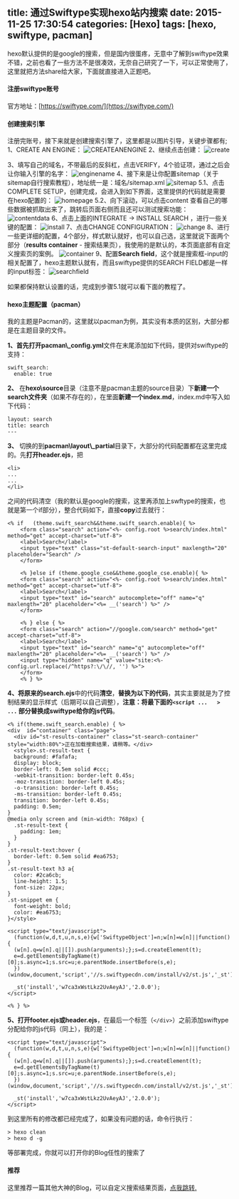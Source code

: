 title: 通过Swiftype实现hexo站内搜索
date: 2015-11-25 17:30:54
categories: [Hexo]
tags: [hexo, swiftype, pacman]
---
hexo默认提供的是google的搜索，但是国内很蛋疼，无意中了解到swiftype效果不错，之前也看了一些方法不是很凑效，无奈自己研究了一下，可以正常使用了，这里就把方法share给大家，下面就直接进入正题吧。

#### 注册swiftype账号
官方地址：[https://swiftype.com/](https://swiftype.com/)

#### 创建搜索引擎
注册完账号，接下来就是创建搜索引擎了，这里都是以图片引导，关键步骤都有;
1、CREATE AN ENGINE：
![CREATEANENGINE](http://7xod2d.com1.z0.glb.clouddn.com/swiftype/swiftfirst.jpg)
2、继续点击创建：
![create](http://7xod2d.com1.z0.glb.clouddn.com/swiftype/swiftcreate.png)
<!-- more -->

3、填写自己的域名，不带最后的反斜杠，点击VERIFY，4个验证项，通过之后会让你输入引擎的名字：
![enginename](http://7xod2d.com1.z0.glb.clouddn.com/swiftype/switysetname.png)
4、接下来是让你配置sitemap（关于sitemap自行搜索教程），地址统一是：域名/sitemap.xml
![sitemap](http://7xod2d.com1.z0.glb.clouddn.com/swiftype/swiftaddsitemap.png)
5.1、点击COMPLETE SETUP，创建完成，会进入到如下界面，这里提供的代码就是需要在hexo配置的：
![homepage](http://7xod2d.com1.z0.glb.clouddn.com/swiftype/swiftinstallcode.png)
5.2、向下滚动，可以点击content 查看自己的哪些数据被抓取出来了，跳转后页面右侧而且还可以测试搜索功能：
![contentdata](http://7xod2d.com1.z0.glb.clouddn.com/swiftype/swifttextdata.png)
6、点击上面的INTEGRATE -> INSTALL SEARCH ，进行一些关键的配置：
![install](http://7xod2d.com1.z0.glb.clouddn.com/swiftype/swiftinstallbutton.png)
7、点击CHANGE CONFIGURATION：
![change](http://7xod2d.com1.z0.glb.clouddn.com/swiftype/swiftchangeconfig.png)
8、进行一些更详细的配置，4个部分，样式默认就好，也可以自己选，这里就说下面两个部分（**results container** - 搜索结果页），我使用的是默认的，本页面底部有自定义搜索页的案例。
![container](http://7xod2d.com1.z0.glb.clouddn.com/swiftype/swiftresultcontaner.png)
9、配置**Search field**，这个就是搜索框-input的相关配置了，hexo主题默认就有，而且swiftype提供的SEARCH FIELD都是一样的input标签：
![searchfield](http://7xod2d.com1.z0.glb.clouddn.com/swiftype/swiftsearchfield.png)
 
 如果都保持默认设置的话，完成到步骤5.1就可以看下面的教程了。

#### hexo主题配置（pacman）
我的主题是Pacman的，这里就以pacman为例，其实没有本质的区别，大部分都是在主题目录的文件。

**1、**首先打开**pacman\\_config.yml**文件在末尾添加如下代码，提供对swiftype的支持：
```
swift_search:
  enable: true
```

**2、** 在**hexo\source**目录（注意不是pacman主题的source目录）下**新建一个search文件夹**（如果不存在的），在里面**新建一个index.md**，index.md中写入如下代码：

```
layout: search
title: search
---
```
**3、** 切换的到**pacman\layout\\_partial**目录下，大部分的代码配置都在这里完成的。先**打开header.ejs**，把
```
<li>
...
...
</li>

```
之间的代码清空（我的默认是google的搜索，这里再添加上swftype的搜索，也就是第一个if部分），整合代码如下，直接**copy**过去就行：
```
<% if	(theme.swift_search&&theme.swift_search.enable){ %>
	<form class="search" action="<%- config.root %>search/index.html" method="get" accept-charset="utf-8">
	<label>Search</label>
	<input type="text" class="st-default-search-input" maxlength="20" placeholder="Search" />
	</form>
	
	<% }else if	(theme.google_cse&&theme.google_cse.enable){ %>
	<form class="search" action="<%- config.root %>search/index.html" method="get" accept-charset="utf-8">
	<label>Search</label>
	<input type="text" id="search" autocomplete="off" name="q" maxlength="20" placeholder="<%= __('search') %>" />
	</form>
	
	<% } else { %>
	<form class="search" action="//google.com/search" method="get" accept-charset="utf-8">
	<label>Search</label>
	<input type="text" id="search" name="q" autocomplete="off" maxlength="20" placeholder="<%= __('search') %>" />
	<input type="hidden" name="q" value="site:<%- config.url.replace(/^https?:\/\//, '') %>">
	</form>
	<% } %>
```

**4、**将原来的**search.ejs**中的代码**清空**，**替换为以下的代码**，其实主要就是为了控制结果的显示样式（后期可以自己调整），**注意：将最下面的` <script ...   >  ... ` 部分替换成swiftype给你的js代码**。
```
<% if(theme.swift_search.enable) { %>
<div  id="container" class="page">
  <div id="st-results-container" class="st-search-container" style="width:80%">正在加载搜索结果，请稍等。</div>
  <style>.st-result-text {
  background: #fafafa;
  display: block;
  border-left: 0.5em solid #ccc;
  -webkit-transition: border-left 0.45s;
  -moz-transition: border-left 0.45s;
  -o-transition: border-left 0.45s;
  -ms-transition: border-left 0.45s;
  transition: border-left 0.45s;
  padding: 0.5em;
}
@media only screen and (min-width: 768px) {
  .st-result-text {
    padding: 1em;
  }
}
.st-result-text:hover {
  border-left: 0.5em solid #ea6753;
}
.st-result-text h3 a{
  color: #2ca6cb;
  line-height: 1.5;
  font-size: 22px;
}
.st-snippet em {
  font-weight: bold;
  color: #ea6753;
}</style>

<script type="text/javascript">
  (function(w,d,t,u,n,s,e){w['SwiftypeObject']=n;w[n]=w[n]||function(){
  (w[n].q=w[n].q||[]).push(arguments);};s=d.createElement(t);
  e=d.getElementsByTagName(t)[0];s.async=1;s.src=u;e.parentNode.insertBefore(s,e);
  })(window,document,'script','//s.swiftypecdn.com/install/v2/st.js','_st');

  _st('install','w7ca3xWstLkz2UvAeyAJ','2.0.0');
</script>

<% } %>

```
**5、**打开**footer.ejs或header.ejs**，在最后一个标签（`</div>`）之前添加swiftype分配给你的js代码（同上），我的是：
```
<script type="text/javascript">
  (function(w,d,t,u,n,s,e){w['SwiftypeObject']=n;w[n]=w[n]||function(){
  (w[n].q=w[n].q||[]).push(arguments);};s=d.createElement(t);
  e=d.getElementsByTagName(t)[0];s.async=1;s.src=u;e.parentNode.insertBefore(s,e);
  })(window,document,'script','//s.swiftypecdn.com/install/v2/st.js','_st');

  _st('install','w7ca3xWstLkz2UvAeyAJ','2.0.0');
</script>
```

到这里所有的修改都已经完成了，如果没有问题的话，命令行执行：
```
> hexo clean
> hexo d -g
```
等部署完成，你就可以打开你的Blog任性的搜索了

#### 推荐
这里推荐一篇其他大神的Blog，可以自定义搜索结果页面，[点我跳转.](http://www.jerryfu.net/post/search-engine-for-hexo-with-swiftype-v2.html)